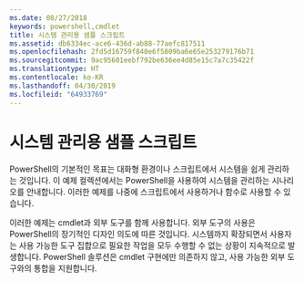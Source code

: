 ```yaml
---
ms.date: 08/27/2018
keywords: powershell,cmdlet
title: 시스템 관리용 샘플 스크립트
ms.assetid: db6334ec-ace6-436d-ab88-77aefc817511
ms.openlocfilehash: 2fd5d16759f840e6f5809ba6e65e253279176b71
ms.sourcegitcommit: 9ac95601eebf792be636ee4d85e15c7a7c35422f
ms.translationtype: HT
ms.contentlocale: ko-KR
ms.lasthandoff: 04/30/2019
ms.locfileid: "64933769"
---
```

# <a name="sample-scripts-for-system-administration"></a>시스템 관리용 샘플 스크립트

PowerShell의 기본적인 목표는 대화형 환경이나 스크립트에서 시스템을 쉽게 관리하는 것입니다. 이 예제 컬렉션에서는 PowerShell을 사용하여 시스템을 관리하는 시나리오를 안내합니다. 이러한 예제를 나중에 스크립트에서 사용하거나 함수로 사용할 수 있습니다.

이러한 예제는 cmdlet과 외부 도구를 함께 사용합니다. 외부 도구의 사용은 PowerShell의 장기적인 디자인 의도에 따른 것입니다. 시스템까지 확장되면서 사용자는 사용 가능한 도구 집합으로 필요한 작업을 모두 수행할 수 없는 상황이 지속적으로 발생합니다. PowerShell 솔루션은 cmdlet 구현에만 의존하지 않고, 사용 가능한 외부 도구와의 통합을 지원합니다.